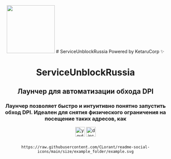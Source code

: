 <div align="center">
<img height="150" src="https://i.imgflip.com/65efzo.gif"/>
# ServiceUnblockRussia
Powered by KetaruCorp ✨</h3>
<h1> ServiceUnblockRussia</h1>
<h2>Лаунчер для автоматизации обхода DPI</h2>
<h3>Лаунчер позволяет быстро и интуитивно понятно запустить обход DPI. Идеален для снятия физического ограничения на посещение таких адресов, как</h3>

<div id="logo">

<img src="https://img.shields.io/static/v1?message=Youtube&logo=youtube&label=&color=FF0000&logoColor=white&labelColor=&style=for-the-badge" height="30" alt="youtube logo"/> 
<img src="https://img.shields.io/static/v1?message=Discord&logo=discord&label=&color=5865f2&logoColor=white&labelColor=&style=for-the-badge" height="30" alt="discord logo"/><br>


###

```
https://raw.githubusercontent.com/CLorant/readme-social-icons/main/size/example_folder/example.svg
```